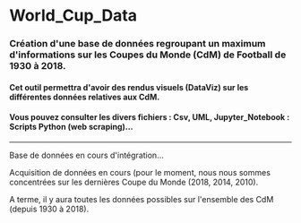 # World_Cup_Data

### Création d'une base de données regroupant un maximum d'informations sur les Coupes du Monde (CdM) de Football de 1930 à 2018. 
#### Cet outil permettra d'avoir des rendus visuels (DataViz) sur les différentes données relatives aux CdM.
#### Vous pouvez consulter les divers fichiers : Csv, UML, Jupyter_Notebook : Scripts Python (web scraping)...

*****************

Base de données en cours d'intégration...

Acquisition de données en cours (pour le moment, nous nous sommes concentrées sur les dernières Coupe du Monde (2018, 2014, 2010).

A terme, il y aura toutes les données possibles sur l'ensemble des CdM (depuis 1930 à 2018).
